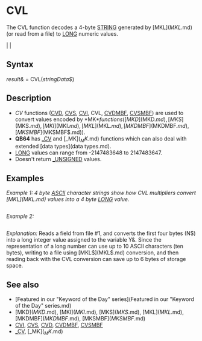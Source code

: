 # CVL

The CVL function decodes a 4-byte [STRING](STRING.md) generated by [MKL$](MKL$.md) (or read from a file) to [LONG](LONG.md) numeric values.

  

|  |

## Syntax

*result&* = CVL(*stringData$*)
  

## Description

* *CV* functions ([CVD](CVD.md), [CVS](CVS.md), [CVI](CVI.md), CVL, [CVDMBF](CVDMBF.md), [CVSMBF](CVSMBF.md)) are used to convert values encoded by *MK$* functions ([MKD$](MKD$.md), [MKS$](MKS$.md), [MKI$](MKI$.md), [MKL$](MKL$.md), [MKDMBF$](MKDMBF$.md), [MKSMBF$](MKSMBF$.md)).
* **QB64** has [_CV](_CV.md) and [_MK$](_MK$.md) functions which can also deal with extended [data types](data types.md).
* [LONG](LONG.md) values can range from -2147483648 to 2147483647.
* Doesn't return [_UNSIGNED](_UNSIGNED.md) values.

  

## Examples

*Example 1: 4 byte [ASCII](ASCII.md) character strings show how CVL multipliers convert [MKL$](MKL$.md) values into a 4 byte [LONG](LONG.md) value.*

``` [PRINT](PRINT.md) CVL([CHR$](CHR$.md)(1) + [STRING$](STRING$.md)(3, 0)) '[ASC](ASC.md) "ASC (function)")(CHR$(1)) * 1 = 1 [PRINT](PRINT.md) CVL([CHR$](CHR$.md)(0) + [CHR$](CHR$.md)(1) + [STRING$](STRING$.md)(2, 0)) '[ASC](ASC.md) "ASC (function)")(CHR$(1)) * 256 = 256 [PRINT](PRINT.md) CVL([STRING$](STRING$.md)(2, 0) + [CHR$](CHR$.md)(1) + [CHR$](CHR$.md)(0)) '[ASC](ASC.md) "ASC (function)")(CHR$(1)) * 256 * 256 = 65536 [PRINT](PRINT.md) CVL([STRING$](STRING$.md)(3, 0) + [CHR$](CHR$.md)(1)) '[ASC](ASC.md) "ASC (function)")(CHR$(1)) * 256 * 256 * 256 = 16777216  
```

  

*Example 2:*

``` [FIELD](FIELD.md) #1, 4 [AS](AS.md) N$, 12 [AS](AS.md) B$... [GET](GET.md) #1 Y& = CVL(N$)  
```

*Explanation:* Reads a field from file #1, and converts the first four bytes (N$) into a long integer value assigned to the variable Y&.
Since the representation of a long number can use up to 10 ASCII characters (ten bytes), writing to a file using [MKL$](MKL$.md) conversion, and then reading back with the CVL conversion can save up to 6 bytes of storage space.
  

## See also

* [Featured in our "Keyword of the Day" series](Featured in our "Keyword of the Day" series.md)
* [MKD$](MKD$.md), [MKI$](MKI$.md), [MKS$](MKS$.md), [MKL$](MKL$.md), [MKDMBF$](MKDMBF$.md), [MKSMBF$](MKSMBF$.md)
* [CVI](CVI.md), [CVS](CVS.md), [CVD](CVD.md), [CVDMBF](CVDMBF.md), [CVSMBF](CVSMBF.md)
* [_CV](_CV.md), [_MK$](_MK$.md)

  
